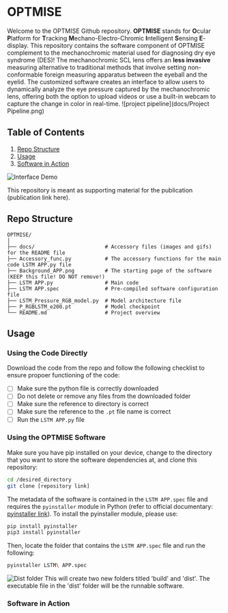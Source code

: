 # OPTMISE
Welcome to the OPTMISE Github repository. **OPTMISE** stands for **O**cular **P**latform for **T**racking **M**echano-Electro-Chromic **I**ntelligent **S**ensing **E**-display. This repository contains the software component of OPTMISE complement to the mechanochromic material used for diagnosing dry eye syndrome (DES)! The mechanochromic SCL lens offers an **less invasive** measuring alternative to traditional methods that involve setting non-conformable foreign measuring apparatus between the eyeball and the eyelid. The customized software creates an interface to allow users to dynamically analyze the eye pressure captured by the mechanochromic lens, offering both the option to upload videos or use a built-in webcam to capture the change in color in real-time.
![project pipeline](docs/Project Pipeline.png)

## Table of Contents
1. [Repo Structure](#repo-structure)
2. [Usage](#usage)
3. [Software in Action](#software-in-action)

![Interface Demo](docs/demogif.gif)

This repository is meant as supporting material for the publication (publication link here).

## Repo Structure
```
OPTMISE/
│
├── docs/                       # Accessory files (images and gifs) for the README file
├── Accessory_func.py           # The accessory functions for the main code LSTM APP.py file
├── Background_APP.png          # The starting page of the software (KEEP this file! DO NOT remove!)
├── LSTM APP.py                 # Main code
├── LSTM APP.spec               # Pre-compiled software configuration file
├── LSTM_Pressure_RGB_model.py  # Model architecture file
├── P_RGBLSTM_e200.pt           # Model checkpoint
└── README.md                   # Project overview
```

## Usage

### Using the Code Directly
Download the code from the repo and follow the following checklist to ensure propoer functioning of the code:
- [ ] Make sure the python file is correctly downloaded
- [ ] Do not delete or remove any files from the downloaded folder
- [ ] Make sure the reference to directory is correct
- [ ] Make sure the reference to the `.pt` file name is correct
- [ ] Run the `LSTM APP.py` file

### Using the OPTMISE Software
Make sure you have pip installed on your device, change to the directory that you want to store the software dependencies at, and clone this repository:
```bash
cd /desired_directory
git clone [repository link]
```
The metadata of the software is contained in the `LSTM APP.spec` file and requires the `pyinstaller` module in Python (refer to official documentary: [pyinstaller link](https://pyinstaller.org/en/stable/)). To install the pyinstaller module, please use:
```bash
pip install pyinstaller
pip3 install pyinstaller
```
Then, locate the folder that contains the `LSTM APP.spec` file and run the following:
```bash
pyinstaller LSTM\ APP.spec
```
![Dist folder](docs/distfolder.png)
This will create two new folders titled 'build' and 'dist'. The executable file in the 'dist' folder will be the runnable software.

### Software in Action

